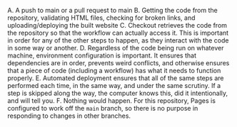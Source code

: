 A. A push to main or a pull request to main
B. Getting the code from the repository, validating HTML files, checking for broken links, and uploading/deploying the built website
C. Checkout retrieves the code from the repository so that the workflow can actually access it. This is important in order for any of the other steps to happen, as they interact with the code in some way or another.
D. Regardless of the code being run on whatever machine, environment configuration is important. It ensures that dependencies are in order, prevents weird conflicts, and otherwise ensures that a piece of code (including a workflow) has what it needs to function properly.
E. Automated deployment ensures that all of the same steps are performed each time, in the same way, and under the same scrutiny. If a step is skipped along the way, the computer knows this, did it intentionally, and will tell you.
F. Nothing would happen. For this repository, Pages is configured to work off the `main` branch, so there is no purpose in responding to changes in other branches.